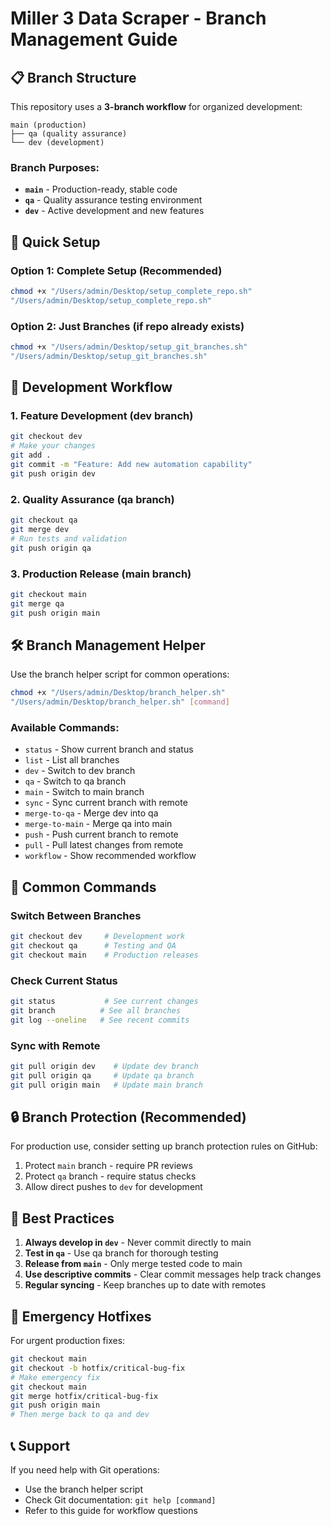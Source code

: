 # Miller 3 Data Scraper - Branch Management Guide

## 📋 Branch Structure

This repository uses a **3-branch workflow** for organized development:

```
main (production)
├── qa (quality assurance)
└── dev (development)
```

### Branch Purposes:

- **`main`** - Production-ready, stable code
- **`qa`** - Quality assurance testing environment  
- **`dev`** - Active development and new features

## 🚀 Quick Setup

### Option 1: Complete Setup (Recommended)
```bash
chmod +x "/Users/admin/Desktop/setup_complete_repo.sh"
"/Users/admin/Desktop/setup_complete_repo.sh"
```

### Option 2: Just Branches (if repo already exists)
```bash
chmod +x "/Users/admin/Desktop/setup_git_branches.sh"
"/Users/admin/Desktop/setup_git_branches.sh"
```

## 🔄 Development Workflow

### 1. Feature Development (dev branch)
```bash
git checkout dev
# Make your changes
git add .
git commit -m "Feature: Add new automation capability"
git push origin dev
```

### 2. Quality Assurance (qa branch)
```bash
git checkout qa
git merge dev
# Run tests and validation
git push origin qa
```

### 3. Production Release (main branch)
```bash
git checkout main
git merge qa
git push origin main
```

## 🛠️ Branch Management Helper

Use the branch helper script for common operations:

```bash
chmod +x "/Users/admin/Desktop/branch_helper.sh"
"/Users/admin/Desktop/branch_helper.sh" [command]
```

### Available Commands:
- `status` - Show current branch and status
- `list` - List all branches
- `dev` - Switch to dev branch
- `qa` - Switch to qa branch  
- `main` - Switch to main branch
- `sync` - Sync current branch with remote
- `merge-to-qa` - Merge dev into qa
- `merge-to-main` - Merge qa into main
- `push` - Push current branch to remote
- `pull` - Pull latest changes from remote
- `workflow` - Show recommended workflow

## 📝 Common Commands

### Switch Between Branches
```bash
git checkout dev     # Development work
git checkout qa      # Testing and QA
git checkout main    # Production releases
```

### Check Current Status
```bash
git status           # See current changes
git branch          # See all branches
git log --oneline   # See recent commits
```

### Sync with Remote
```bash
git pull origin dev    # Update dev branch
git pull origin qa     # Update qa branch  
git pull origin main   # Update main branch
```

## 🔒 Branch Protection (Recommended)

For production use, consider setting up branch protection rules on GitHub:

1. Protect `main` branch - require PR reviews
2. Protect `qa` branch - require status checks
3. Allow direct pushes to `dev` for development

## 🎯 Best Practices

1. **Always develop in `dev`** - Never commit directly to main
2. **Test in `qa`** - Use qa branch for thorough testing
3. **Release from `main`** - Only merge tested code to main
4. **Use descriptive commits** - Clear commit messages help track changes
5. **Regular syncing** - Keep branches up to date with remotes

## 🚨 Emergency Hotfixes

For urgent production fixes:
```bash
git checkout main
git checkout -b hotfix/critical-bug-fix
# Make emergency fix
git checkout main
git merge hotfix/critical-bug-fix
git push origin main
# Then merge back to qa and dev
```

## 📞 Support

If you need help with Git operations:
- Use the branch helper script
- Check Git documentation: `git help [command]`
- Refer to this guide for workflow questions
